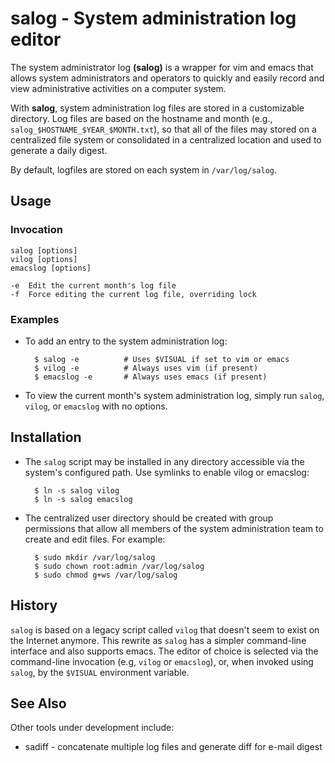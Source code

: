# salog - System administration log editor

The system administrator log **(salog)** is a wrapper for vim and emacs that
allows system administrators and operators to quickly and easily record and
view administrative activities on a computer system.

With **salog**, system administration log files are stored in a customizable
directory. Log files are based on the hostname and month (e.g.,
``salog_$HOSTNAME_$YEAR_$MONTH.txt``), so that all of the files may stored on a
centralized file system or consolidated in a centralized location and used to
generate a daily digest.

By default, logfiles are stored on each system in ``/var/log/salog``.


## Usage


### Invocation

    salog [options]
    vilog [options]
    emacslog [options]

    -e  Edit the current month's log file
    -f  Force editing the current log file, overriding lock


### Examples

* To add an entry to the system administration log:

        $ salog -e          # Uses $VISUAL if set to vim or emacs
        $ vilog -e          # Always uses vim (if present)
        $ emacslog -e       # Always uses emacs (if present)

* To view the current month's system administration log, simply run ``salog``,
``vilog``, or ``emacslog`` with no options.
 

## Installation

* The ``salog`` script may be installed in any directory accessible via
  the system's configured path. Use symlinks to enable vilog or emacslog:
        
        $ ln -s salog vilog
        $ ln -s salog emacslog


* The centralized user directory should be created with group permissions
  that allow all members of the system administration team to create and
  edit files. For example:
        
        $ sudo mkdir /var/log/salog
        $ sudo chown root:admin /var/log/salog
        $ sudo chmod g+ws /var/log/salog


## History 

``salog`` is based on a legacy script called ``vilog`` that doesn't seem to
exist on the Internet anymore. This rewrite as ``salog`` has a simpler
command-line interface and also supports emacs. The editor of choice is
selected via the command-line invocation (e.g, ``vilog`` or ``emacslog``), or,
when invoked using ``salog``, by the ``$VISUAL`` environment variable. 


## See Also

Other tools under development include:

* sadiff - concatenate multiple log files and generate diff for e-mail digest



